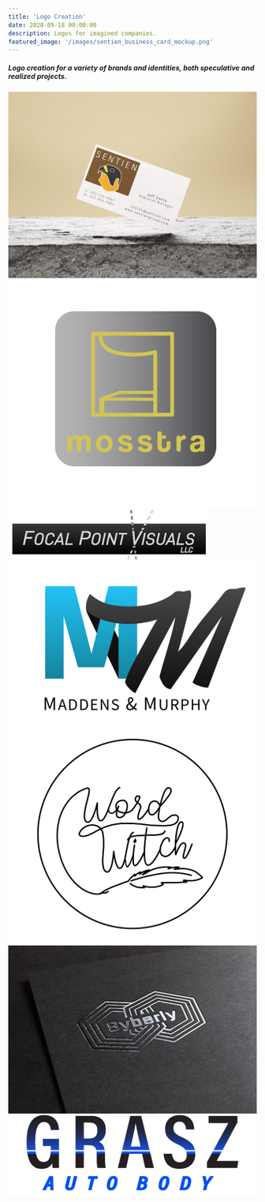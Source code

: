 ```yaml
---
title: 'Logo Creation'
date: 2020-09-18 00:00:00
description: Logos for imagined companies.
featured_image: '/images/sentien_business_card_mockup.png'
---
```



##### Logo creation for a variety of brands and identities, both speculative and realized projects.


<div class="gallery" data-columns="3">
	<img src="/images/sentien.JPG">
	<img src="/images/mosstra_logo-02.png">
	<img src="/images/FPV_LLC_webres.png">
	<img src="/images/m-m.jpg">
	<img src="/images/word-witch.JPG">
	<img src="/images/syberly_silver_stamped.jpg">
	<img src="/images/grasz.jpg">
</div>
